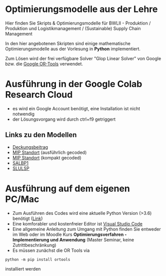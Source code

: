 # Optimierungsmodelle aus der Lehre
Hier finden Sie Skripts &amp; Optimierungsmodelle für BWLII - Produktion / Produktion und Logistikmanagement / (Sustainable) Supply Chain Management

In den hier angebotenen Skripten sind einige mathematische Optimierungsmodelle aus der Vorlesung in **Python** implementiert.

Zum Lösen wird der frei verfügbare Solver "Glop Linear Solver" von Google bzw. die [Google OR-Tools](https://developers.google.com/optimization) verwendet.

# Ausführung in der Google Colab Research Cloud

* es wird ein Google Account benötigt, eine Installation ist nicht notwendig
* der Lösungsvorgang wird durch ctrl+f9 getriggert 
## Links zu den Modellen
* [Deckungsbeitrag](https://colab.research.google.com/drive/1fqDsTUp-t-2XtfbK_9qL7kxhC9eZPgGY?usp=sharing)
* [MIP Standort](https://colab.research.google.com/drive/10B82zAoBaUyhxUjr3VNlhhSiNPs9AUoa?usp=sharing) (ausführlich gecoded)
* [MIP Standort](https://colab.research.google.com/drive/1qEFvXmiMBi9AkOLOGj6wD5Xk3T05hftE?usp=sharing) (kompakt gecoded)
* [SALBP1](https://colab.research.google.com/drive/1sjqX_7IK_bb-_CyTytvugFoYZn7B11Kh?usp=sharing)
* [SLULSP](https://colab.research.google.com/drive/1hhP1X5gk5vHmRTpF7shiTqYHHQBaY-q2?usp=sharing)


# Ausführung auf dem eigenen PC/Mac
* Zum Ausführen des Codes wird eine aktuelle Python Version (>3.6) benötigt ([Link](https://www.python.org/downloads/)) 
* Eine komforabler und kostenfreier Editor ist [Visual Studio Code](https://code.visualstudio.com/)
* Eine allgemeine Anleitung zum Umgang mit Python finden Sie entweder im Web oder im Moodle Kurs **Optimierungsverfahren - Implementierung und Anwendung** (Master Seminar, keine Zutrittbeschränkung)
* Es müssen zunächst die OR Tools via 
```
python -m pip install ortools 
```
installiert werden
